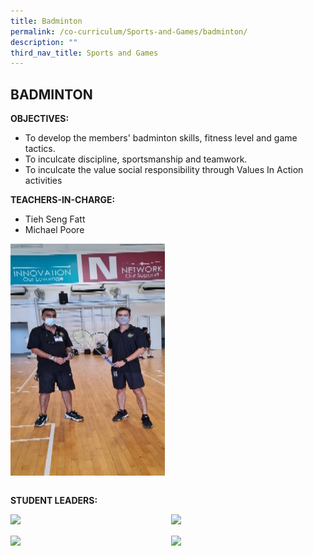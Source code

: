 ```yaml
---
title: Badminton
permalink: /co-curriculum/Sports-and-Games/badminton/
description: ""
third_nav_title: Sports and Games
---
```

## BADMINTON

**OBJECTIVES:**

*   To develop the members' badminton skills, fitness level and game tactics.
*   To inculcate discipline, sportsmanship and teamwork.
*   To inculcate the value social responsibility through Values In Action activities

**TEACHERS-IN-CHARGE:**

*   Tieh Seng Fatt
*   Michael Poore

<img src="/images/sng8.jpg" style="width:49%" align=left>
<br clear="left"><br>

**STUDENT LEADERS:**

<img src="/images/eng6.jpeg" style="width:49%" align=left>
<img src="/images/SS04.jpeg" style="width:49%" align=right>
<br clear="left"><br>

<img src="/images/eng6.jpeg" style="width:49%" align=left>
<img src="/images/SS04.jpeg" style="width:49%" align=right>
<br clear="left"><br>